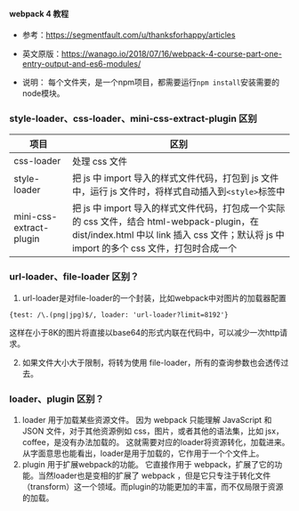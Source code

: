 #### webpack 4 教程
* 参考：https://segmentfault.com/u/thanksforhappy/articles
* 英文原版：https://wanago.io/2018/07/16/webpack-4-course-part-one-entry-output-and-es6-modules/

* 说明：
每个文件夹，是一个npm项目，都需要运行`npm install`安装需要的node模块。

### style-loader、css-loader、mini-css-extract-plugin 区别
项目 | 区别
--- | ---
css-loader | 处理 css 文件
style-loader | 把 js 中 import 导入的样式文件代码，打包到 js 文件中，运行 js 文件时，将样式自动插入到`<style>`标签中
mini-css-extract-plugin | 把 js 中 import 导入的样式文件代码，打包成一个实际的 css 文件，结合 html-webpack-plugin，在 dist/index.html 中以 link 插入 css 文件；默认将 js 中 import 的多个 css 文件，打包时合成一个

### url-loader、file-loader 区别？
1. url-loader是对file-loader的一个封装，比如webpack中对图片的加载器配置
```
{test: /\.(png|jpg)$/, loader: 'url-loader?limit=8192'}
```
这样在小于8K的图片将直接以base64的形式内联在代码中，可以减少一次http请求。

2. 如果文件大小大于限制，将转为使用 file-loader，所有的查询参数也会透传过去。

### loader、plugin 区别？
1. loader 用于加载某些资源文件。
因为 webpack 只能理解 JavaScript 和 JSON 文件，对于其他资源例如 css，图片，或者其他的语法集，比如 jsx， coffee，是没有办法加载的。 这就需要对应的loader将资源转化，加载进来。从字面意思也能看出，loader是用于加载的，它作用于一个个文件上。
2. plugin 用于扩展webpack的功能。
它直接作用于 webpack，扩展了它的功能。当然loader也是变相的扩展了 webpack ，但是它只专注于转化文件（transform）这一个领域。而plugin的功能更加的丰富，而不仅局限于资源的加载。
